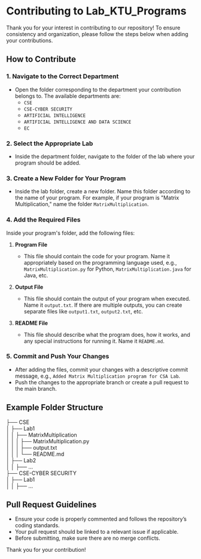 # Contributing to Lab_KTU_Programs

Thank you for your interest in contributing to our repository! To ensure consistency and organization, please follow the steps below when adding your contributions.

## How to Contribute

### 1. Navigate to the Correct Department

- Open the folder corresponding to the department your contribution belongs to. The available departments are:
  - `CSE`
  - `CSE-CYBER SECURITY`
  - `ARTIFICIAL INTELLIGENCE`
  - `ARTIFICIAL INTELLIGENCE AND DATA SCIENCE`
  - `EC`

### 2. Select the Appropriate Lab

- Inside the department folder, navigate to the folder of the lab where your program should be added.

### 3. Create a New Folder for Your Program

- Inside the lab folder, create a new folder. Name this folder according to the name of your program. For example, if your program is "Matrix Multiplication," name the folder `MatrixMultiplication`.

### 4. Add the Required Files

Inside your program's folder, add the following files:

1. **Program File**
   - This file should contain the code for your program. Name it appropriately based on the programming language used, e.g., `MatrixMultiplication.py` for Python, `MatrixMultiplication.java` for Java, etc.

2. **Output File**
   - This file should contain the output of your program when executed. Name it `output.txt`. If there are multiple outputs, you can create separate files like `output1.txt`, `output2.txt`, etc.

3. **README File**
   - This file should describe what the program does, how it works, and any special instructions for running it. Name it `README.md`.

### 5. Commit and Push Your Changes

- After adding the files, commit your changes with a descriptive commit message, e.g., `Added Matrix Multiplication program for CSA Lab`.
- Push the changes to the appropriate branch or create a pull request to the main branch.

## Example Folder Structure

├── CSE<br>│ ├── Lab1 <br>│ │ ├── MatrixMultiplication <br>│ │ │ ├── MatrixMultiplication.py <br>│ │ │ ├── output.txt <br>│ │ │ └── README.md <br>│ ├── Lab2 <br>│ │ ├── ...<br>├── CSE-CYBER SECURITY<br>│ ├── Lab1 <br>│ │ ├── ...


## Pull Request Guidelines

- Ensure your code is properly commented and follows the repository’s coding standards.
- Your pull request should be linked to a relevant issue if applicable.
- Before submitting, make sure there are no merge conflicts.

Thank you for your contribution!
